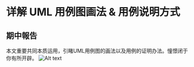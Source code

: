 # 详解 UML 用例图画法 & 用例说明方式
## 期中報告
本文重要共同本质运用，引睹UML用例图的画法以及用例的证明办法。憧憬闭于你有所开辟。
![Alt text](README_Image/1.png)

